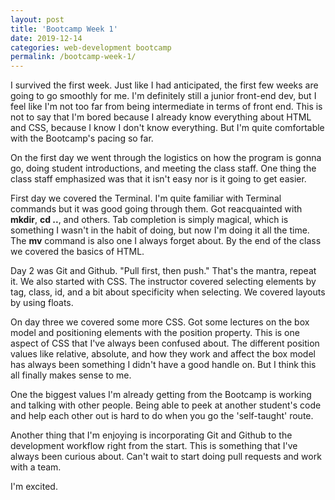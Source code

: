 ```yaml
---
layout: post
title: 'Bootcamp Week 1'
date: 2019-12-14
categories: web-development bootcamp
permalink: /bootcamp-week-1/
---
```


I survived the first week. Just like I had anticipated, the first few weeks are going to go smoothly for me. I'm definitely still a junior front-end dev, but I feel like I'm not too far from being intermediate in terms of front end. This is not to say that I'm bored because I already know everything about HTML and CSS, because I know I don't know everything. But I'm quite comfortable with the Bootcamp's pacing so far. 

On the first day we went through the logistics on how the program is gonna go, doing student introductions, and meeting the class staff. One thing the class staff emphasized was that it isn't easy nor is it going to get easier. 

First day we covered the Terminal. I'm quite familiar with Terminal commands but it was good going through them. Got reacquainted with **mkdir**, **cd ..**, and others. Tab completion is simply magical, which is something I wasn't in the habit of doing, but now I'm doing it all the time. The **mv** command is also one I always forget about. By the end of the class we covered the basics of HTML.

Day 2 was Git and Github. "Pull first, then push." That's the mantra, repeat it. We also started with CSS. The instructor covered selecting elements by tag, class, id, and a bit about specificity when selecting. We covered layouts by using floats. 

On day three we covered some more CSS. Got some lectures on the box model and positioning elements with the position property. This is one aspect of CSS that I've always been confused about. The different position values like relative, absolute, and how they work and affect the box model has always been something I didn't have a good handle on. But I think this all finally makes sense to me. 

One the biggest values I'm already getting from the Bootcamp is working and talking with other people. Being able to peek at another student's code and help each other out is hard to do when you go the 'self-taught' route. 

Another thing that I'm enjoying is incorporating Git and Github to the development workflow right from the start. This is something that I've always been curious about. Can't wait to start doing pull requests and work with a team. 

I'm excited. 